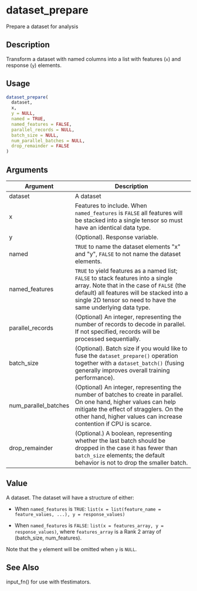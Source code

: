 # dataset_prepare


Prepare a dataset for analysis




## Description

Transform a dataset with named columns into a list with features (``x``) and
response (``y``) elements.





## Usage
```r
dataset_prepare(
  dataset,
  x,
  y = NULL,
  named = TRUE,
  named_features = FALSE,
  parallel_records = NULL,
  batch_size = NULL,
  num_parallel_batches = NULL,
  drop_remainder = FALSE
)
```




## Arguments


Argument      |Description
------------- |----------------
dataset | A dataset
x | Features to include. When ``named_features`` is ``FALSE`` all features will be stacked into a single tensor so must have an identical data type.
y | (Optional). Response variable.
named | ``TRUE`` to name the dataset elements "x" and "y", ``FALSE`` to not name the dataset elements.
named_features | ``TRUE`` to yield features as a named list; ``FALSE`` to stack features into a single array. Note that in the case of ``FALSE`` (the default) all features will be stacked into a single 2D tensor so need to have the same underlying data type.
parallel_records | (Optional) An integer, representing the number of records to decode in parallel. If not specified, records will be processed sequentially.
batch_size | (Optional). Batch size if you would like to fuse the ``dataset_prepare()`` operation together with a ``dataset_batch()`` (fusing generally improves overall training performance).
num_parallel_batches | (Optional) An integer, representing the number of batches to create in parallel. On one hand, higher values can help mitigate the effect of stragglers. On the other hand, higher values can increase contention if CPU is scarce.
drop_remainder | (Optional.) A boolean, representing whether the last batch should be dropped in the case it has fewer than ``batch_size`` elements; the default behavior is not to drop the smaller batch.





## Value

A dataset. The dataset will have a structure of either:


*  When `named_features` is `TRUE`: `list(x = list(feature_name = feature_values, ...), y = response_values)`

*  When `named_features` is `FALSE`: `list(x = features_array, y = response_values)`,
where `features_array` is a Rank 2 array of (batch_size, num_features).


Note that the ``y`` element will be omitted when ``y`` is ``NULL``.






## See Also

input_fn() for use with tfestimators.



